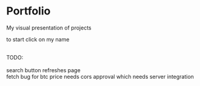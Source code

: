 # Portfolio
My visual presentation of projects

to start click on my name 

<br />
TODO: <br />
<br />
   search button refreshes page <br /> 
   fetch bug for btc price needs cors approval which needs server integration </br>
